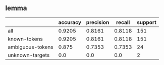 
## lemma

|                  | accuracy | precision | recall | support |
|------------------|----------|-----------|--------|---------|
| all              | 0.9205   | 0.8161    | 0.8118 | 151     |
| known-tokens     | 0.9205   | 0.8161    | 0.8118 | 151     |
| ambiguous-tokens | 0.875    | 0.7353    | 0.7353 | 24      |
| unknown-targets  | 0.0      | 0.0       | 0.0    | 2       |

